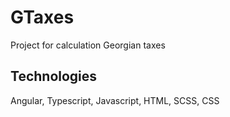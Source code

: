 # GTaxes

Project for calculation Georgian taxes 

## Technologies

Angular, Typescript, Javascript, HTML, SCSS, CSS 
